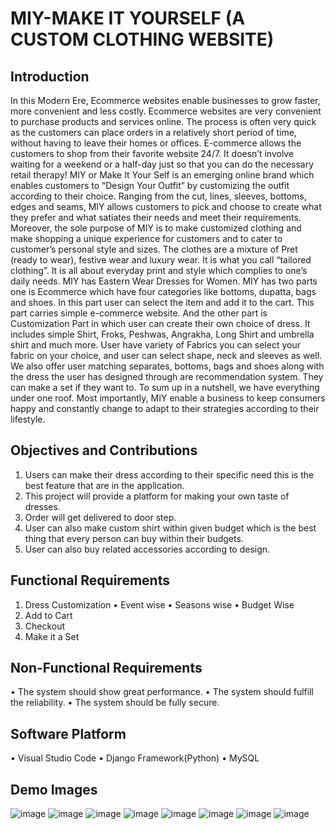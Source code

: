 # MIY-MAKE IT YOURSELF (A CUSTOM CLOTHING WEBSITE)

## Introduction
In this Modern Ere, Ecommerce websites enable businesses to grow faster, more convenient
and less costly. Ecommerce websites are very convenient to purchase products and services
online. The process is often very quick as the customers can place orders in a relatively
short period of time, without having to leave their homes or offices. E-commerce allows the
customers to shop from their favorite website 24/7. It doesn’t involve waiting for a weekend
or a half-day just so that you can do the necessary retail therapy!
MIY or Make It Your Self is an emerging online brand which enables customers to “Design
Your Outfit” by customizing the outfit according to their choice. Ranging from the cut, lines,
sleeves, bottoms, edges and seams, MIY allows customers to pick and choose to create what
they prefer and what satiates their needs and meet their requirements.
Moreover, the sole purpose of MIY is to make customized clothing and make shopping a
unique experience for customers and to cater to customer’s personal style and sizes. The
clothes are a mixture of Pret (ready to wear), festive wear and luxury wear. It is what you call
“tailored clothing”. It is all about everyday print and style which complies to one’s daily
needs.
MIY has Eastern Wear Dresses for Women. MIY has two parts one is Ecommerce which
have four categories like bottoms, dupatta, bags and shoes. In this part user can select the
item and add it to the cart. This part carries simple e-commerce website. And the other part is
Customization Part in which user can create their own choice of dress. It includes simple
Shirt, Froks, Peshwas, Angrakha, Long Shirt and umbrella shirt and much more. User have
variety of Fabrics you can select your fabric on your choice, and user can select shape, neck
and sleeves as well. We also offer user matching separates, bottoms, bags and shoes along
with the dress the user has designed through are recommendation system. They can make a
set if they want to. To sum up in a nutshell, we have everything under one roof.
Most importantly, MIY enable a business to keep consumers happy and constantly change to
adapt to their strategies according to their lifestyle.


## Objectives and Contributions
1. Users can make their dress according to their specific need this is the best feature that are
in the application.
2. This project will provide a platform for making your own taste of dresses.
3. Order will get delivered to door step.
4. User can also make custom shirt within given budget which is the best thing that every
person can buy within their budgets.
5. User can also buy related accessories according to design.

## Functional Requirements
1. Dress Customization
  • Event wise
  • Seasons wise
  • Budget Wise
2. Add to Cart
3. Checkout
4. Make it a Set
## Non-Functional Requirements
• The system should show great performance.
• The system should fulfill the reliability.
• The system should be fully secure.

## Software Platform
• Visual Studio Code
• Django Framework(Python)
• MySQL


## Demo Images

![image](https://user-images.githubusercontent.com/52291981/189725446-106fa258-1088-4957-a0db-85ee9259e7d0.png)
![image](https://user-images.githubusercontent.com/52291981/189725540-d0cda436-40ff-4816-bfe5-43ac67eecef7.png)
![image](https://user-images.githubusercontent.com/52291981/189728569-bbbbde0d-bc5c-4a22-96c8-faec47cead5e.png)
![image](https://user-images.githubusercontent.com/52291981/189728662-ecc55066-6056-4dda-a375-79dbbca6dddc.png)
![image](https://user-images.githubusercontent.com/52291981/189728732-2653740b-5b31-4e67-bb08-cc32e846a9fe.png)
![image](https://user-images.githubusercontent.com/52291981/189728787-b814cb01-8b88-4484-b7b6-c37ca5c106d4.png)
![image](https://user-images.githubusercontent.com/52291981/189728840-c1632c9a-2ae1-4b44-b966-b38822209e02.png)
![image](https://user-images.githubusercontent.com/52291981/189728896-c0eb5332-d119-4613-86b7-97e56245d1b5.png)







